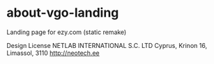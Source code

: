 # about-vgo-landing
Landing page for ezy.com (static remake)

Design License NETLAB INTERNATIONAL S.C. LTD Cyprus, Krinon 16, Limassol, 3110 http://neotech.ee
